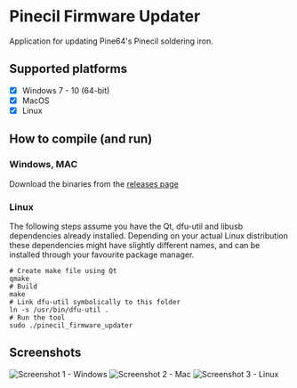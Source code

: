 # Pinecil Firmware Updater
Application for updating Pine64's Pinecil soldering iron.

## Supported platforms

- [X] Windows 7 - 10 (64-bit)
- [X] MacOS
- [X] Linux

## How to compile (and run)

### Windows, MAC

Download the binaries from the [releases page](https://github.com/pine64/pinecil-firmware-updater/releases)

### Linux

The following steps assume you have the Qt, dfu-util and libusb dependencies
already installed. Depending on your actual Linux distribution these dependencies
might have slightly different names, and can be installed through your favourite
package manager.


```
# Create make file using Qt
qmake
# Build
make
# Link dfu-util symbolically to this folder
ln -s /usr/bin/dfu-util .
# Run the tool
sudo ./pinecil_firmware_updater
```

## Screenshots

![Screenshot 1 - Windows](https://i.imgur.com/WYzyAUE.png)
![Screenshot 2 - Mac](https://i.imgur.com/BmVQINS.png)
![Screenshot 3 - Linux](https://i.imgur.com/FOVMO4P.png)
